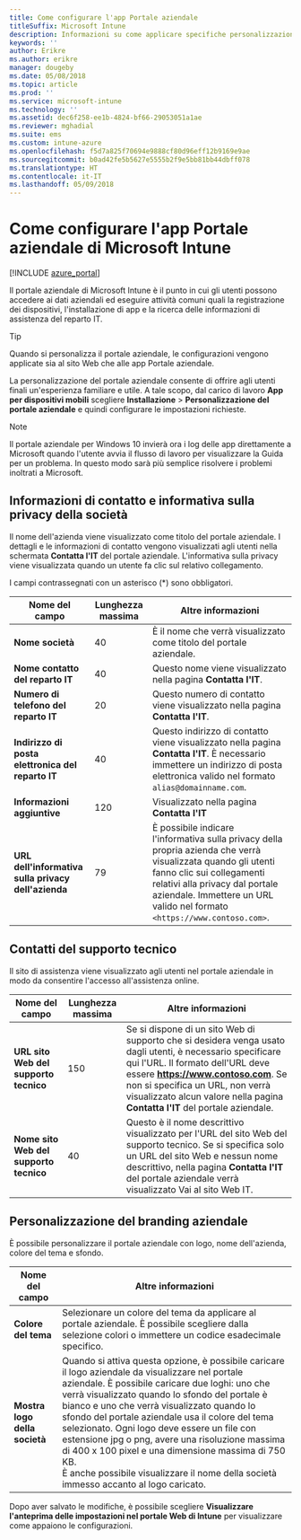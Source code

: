 ```yaml
---
title: Come configurare l'app Portale aziendale
titleSuffix: Microsoft Intune
description: Informazioni su come applicare specifiche personalizzazioni aziendali all'app Portale aziendale.
keywords: ''
author: Erikre
ms.author: erikre
manager: dougeby
ms.date: 05/08/2018
ms.topic: article
ms.prod: ''
ms.service: microsoft-intune
ms.technology: ''
ms.assetid: dec6f258-ee1b-4824-bf66-29053051a1ae
ms.reviewer: mghadial
ms.suite: ems
ms.custom: intune-azure
ms.openlocfilehash: f5d7a825f70694e9888cf80d96eff12b9169e9ae
ms.sourcegitcommit: b0ad42fe5b5627e5555b2f9e5bb81bb44dbff078
ms.translationtype: HT
ms.contentlocale: it-IT
ms.lasthandoff: 05/09/2018
---
```

# <a name="how-to-configure-the-microsoft-intune-company-portal-app"></a>Come configurare l'app Portale aziendale di Microsoft Intune

[!INCLUDE [azure_portal](./includes/azure_portal.md)]

Il portale aziendale di Microsoft Intune è il punto in cui gli utenti possono accedere ai dati aziendali ed eseguire attività comuni quali la registrazione dei dispositivi, l'installazione di app e la ricerca delle informazioni di assistenza del reparto IT.        

> [!Tip]        
> Quando si personalizza il portale aziendale, le configurazioni vengono applicate sia al sito Web che alle app Portale aziendale.       

La personalizzazione del portale aziendale consente di offrire agli utenti finali un'esperienza familiare e utile. A tale scopo, dal carico di lavoro **App per dispositivi mobili** scegliere **Installazione** > **Personalizzazione del portale aziendale** e quindi configurare le impostazioni richieste.  

> [!Note]       
> Il portale aziendale per Windows 10 invierà ora i log delle app direttamente a Microsoft quando l'utente avvia il flusso di lavoro per visualizzare la Guida per un problema. In questo modo sarà più semplice risolvere i problemi inoltrati a Microsoft.  

## <a name="company-contact-information-and-privacy-statement"></a>Informazioni di contatto e informativa sulla privacy della società        
Il nome dell'azienda viene visualizzato come titolo del portale aziendale. I dettagli e le informazioni di contatto vengono visualizzati agli utenti nella schermata **Contatta l'IT** del portale aziendale. L'informativa sulla privacy viene visualizzata quando un utente fa clic sul relativo collegamento.

I campi contrassegnati con un asterisco (*) sono obbligatori.       


| Nome del campo | Lunghezza massima | Altre informazioni |
|---|---|---|
|**Nome società**| 40 | È il nome che verrà visualizzato come titolo del portale aziendale. |
|**Nome contatto del reparto IT** | 40 | Questo nome viene visualizzato nella pagina **Contatta l'IT**. |
|**Numero di telefono del reparto IT** | 20 | Questo numero di contatto viene visualizzato nella pagina **Contatta l'IT**. |
|**Indirizzo di posta elettronica del reparto IT**| 40 | Questo indirizzo di contatto viene visualizzato nella pagina **Contatta l'IT**. È necessario immettere un indirizzo di posta elettronica valido nel formato `alias@domainname.com`. |
| **Informazioni aggiuntive**|    120     | Visualizzato nella pagina **Contatta l'IT** |
| **URL dell'informativa sulla privacy dell'azienda** |     79     | È possibile indicare l'informativa sulla privacy della propria azienda che verrà visualizzata quando gli utenti fanno clic sui collegamenti relativi alla privacy dal portale aziendale. Immettere un URL valido nel formato `<https://www.contoso.com>`. |

## <a name="support-contacts"></a>Contatti del supporto tecnico     
Il sito di assistenza viene visualizzato agli utenti nel portale aziendale in modo da consentire l'accesso all'assistenza online.        

|Nome del campo|Lunghezza massima|Altre informazioni|
|---|---|---|
|**URL sito Web del supporto tecnico**|150|Se si dispone di un sito Web di supporto che si desidera venga usato dagli utenti, è necessario specificare qui l'URL. Il formato dell'URL deve essere **https://www.contoso.com**. Se non si specifica un URL, non verrà visualizzato alcun valore nella pagina **Contatta l'IT** del portale aziendale.|
|**Nome sito Web del supporto tecnico**|40|Questo è il nome descrittivo visualizzato per l'URL del sito Web del supporto tecnico. Se si specifica solo un URL del sito Web e nessun nome descrittivo, nella pagina **Contatta l'IT** del portale aziendale verrà visualizzato Vai al sito Web IT.

## <a name="company-branding-customization"></a>Personalizzazione del branding aziendale       
È possibile personalizzare il portale aziendale con logo, nome dell'azienda, colore del tema e sfondo.     

|Nome del campo|Altre informazioni|
|---|---|
|**Colore del tema**|Selezionare un colore del tema da applicare al portale aziendale. È possibile scegliere dalla selezione colori o immettere un codice esadecimale specifico.|
|**Mostra logo della società**|Quando si attiva questa opzione, è possibile caricare il logo aziendale da visualizzare nel portale aziendale. È possibile caricare due loghi: uno che verrà visualizzato quando lo sfondo del portale è bianco e uno che verrà visualizzato quando lo sfondo del portale aziendale usa il colore del tema selezionato. Ogni logo deve essere un file con estensione jpg o png, avere una risoluzione massima di 400 x 100 pixel e una dimensione massima di 750 KB.<br>È anche possibile visualizzare il nome della società immesso accanto al logo caricato.|

Dopo aver salvato le modifiche, è possibile scegliere **Visualizzare l'anteprima delle impostazioni nel portale Web di Intune** per visualizzare come appaiono le configurazioni.
